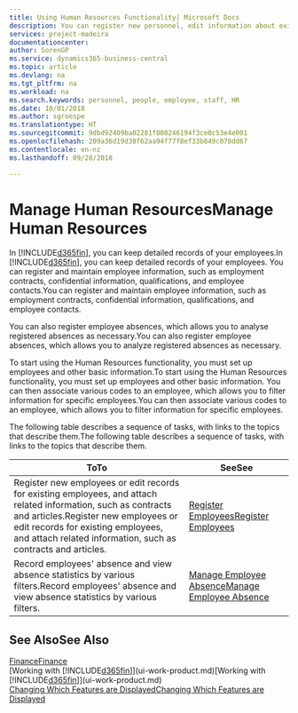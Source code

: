 ```yaml
---
title: Using Human Resources Functionality| Microsoft Docs
description: You can register new personnel, edit information about existing staff, and record and analyse absence.
services: project-madeira
documentationcenter: 
author: SorenGP
ms.service: dynamics365-business-central
ms.topic: article
ms.devlang: na
ms.tgt_pltfrm: na
ms.workload: na
ms.search.keywords: personnel, people, employee, staff, HR
ms.date: 10/01/2018
ms.author: sgroespe
ms.translationtype: HT
ms.sourcegitcommit: 9dbd92409ba02281f008246194f3ce0c53e4e001
ms.openlocfilehash: 209a36d19d38f62aa94f77f8ef33b849c078dd67
ms.contentlocale: en-nz
ms.lasthandoff: 09/28/2018

---
```

# <a name="manage-human-resources"></a><span data-ttu-id="67860-103">Manage Human Resources</span><span class="sxs-lookup"><span data-stu-id="67860-103">Manage Human Resources</span></span>
<span data-ttu-id="67860-104">In [!INCLUDE[d365fin](includes/d365fin_md.md)], you can keep detailed records of your employees.</span><span class="sxs-lookup"><span data-stu-id="67860-104">In [!INCLUDE[d365fin](includes/d365fin_md.md)], you can keep detailed records of your employees.</span></span> <span data-ttu-id="67860-105">You can register and maintain employee information, such as employment contracts, confidential information, qualifications, and employee contacts.</span><span class="sxs-lookup"><span data-stu-id="67860-105">You can register and maintain employee information, such as employment contracts, confidential information, qualifications, and employee contacts.</span></span>

<span data-ttu-id="67860-106">You can also register employee absences, which allows you to analyse registered absences as necessary.</span><span class="sxs-lookup"><span data-stu-id="67860-106">You can also register employee absences, which allows you to analyze registered absences as necessary.</span></span>

<span data-ttu-id="67860-107">To start using the Human Resources functionality, you must set up employees and other basic information.</span><span class="sxs-lookup"><span data-stu-id="67860-107">To start using the Human Resources functionality, you must set up employees and other basic information.</span></span> <span data-ttu-id="67860-108">You can then associate various codes to an employee, which allows you to filter information for specific employees.</span><span class="sxs-lookup"><span data-stu-id="67860-108">You can then associate various codes to an employee, which allows you to filter information for specific employees.</span></span>

<span data-ttu-id="67860-109">The following table describes a sequence of tasks, with links to the topics that describe them.</span><span class="sxs-lookup"><span data-stu-id="67860-109">The following table describes a sequence of tasks, with links to the topics that describe them.</span></span>

| <span data-ttu-id="67860-110">To</span><span class="sxs-lookup"><span data-stu-id="67860-110">To</span></span> | <span data-ttu-id="67860-111">See</span><span class="sxs-lookup"><span data-stu-id="67860-111">See</span></span> |
| --- | --- |
| <span data-ttu-id="67860-112">Register new employees or edit records for existing employees, and attach related information, such as contracts and articles.</span><span class="sxs-lookup"><span data-stu-id="67860-112">Register new employees or edit records for existing employees, and attach related information, such as contracts and articles.</span></span> |[<span data-ttu-id="67860-113">Register Employees</span><span class="sxs-lookup"><span data-stu-id="67860-113">Register Employees</span></span>](hr-how-register-employees.md) |
| <span data-ttu-id="67860-114">Record employees' absence and view absence statistics by various filters.</span><span class="sxs-lookup"><span data-stu-id="67860-114">Record employees' absence and view absence statistics by various filters.</span></span> |[<span data-ttu-id="67860-115">Manage Employee Absence</span><span class="sxs-lookup"><span data-stu-id="67860-115">Manage Employee Absence</span></span>](hr-how-manage-absence.md) |

## <a name="see-also"></a><span data-ttu-id="67860-116">See Also</span><span class="sxs-lookup"><span data-stu-id="67860-116">See Also</span></span>
[<span data-ttu-id="67860-117">Finance</span><span class="sxs-lookup"><span data-stu-id="67860-117">Finance</span></span>](finance.md)  
<span data-ttu-id="67860-118">[Working with [!INCLUDE[d365fin](includes/d365fin_md.md)]](ui-work-product.md)</span><span class="sxs-lookup"><span data-stu-id="67860-118">[Working with [!INCLUDE[d365fin](includes/d365fin_md.md)]](ui-work-product.md)</span></span>  
[<span data-ttu-id="67860-119">Changing Which Features are Displayed</span><span class="sxs-lookup"><span data-stu-id="67860-119">Changing Which Features are Displayed</span></span>](ui-experiences.md)        

